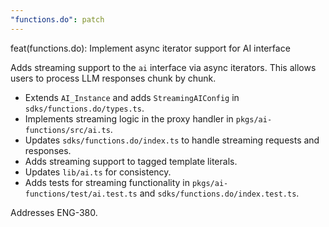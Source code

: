 ```yaml
---
"functions.do": patch
---
```


feat(functions.do): Implement async iterator support for AI interface

Adds streaming support to the `ai` interface via async iterators. This allows users to process LLM responses chunk by chunk.

- Extends `AI_Instance` and adds `StreamingAIConfig` in `sdks/functions.do/types.ts`.
- Implements streaming logic in the proxy handler in `pkgs/ai-functions/src/ai.ts`.
- Updates `sdks/functions.do/index.ts` to handle streaming requests and responses.
- Adds streaming support to tagged template literals.
- Updates `lib/ai.ts` for consistency.
- Adds tests for streaming functionality in `pkgs/ai-functions/test/ai.test.ts` and `sdks/functions.do/index.test.ts`.

Addresses ENG-380.
